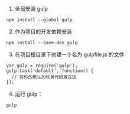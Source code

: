 1. 全局安装 gulp
```
npm install --global gulp
```
2. 作为项目的开发依赖安装
```
npm install --save-dev gulp
```
3. 在项目根目录下创建一个名为 gulpfile.js 的文件
```
var gulp = require('gulp');
gulp.task('default', function() {
  // 将你的默认的任务代码放在这
});
```
4. 运行 gulp：
```
gulp
```
